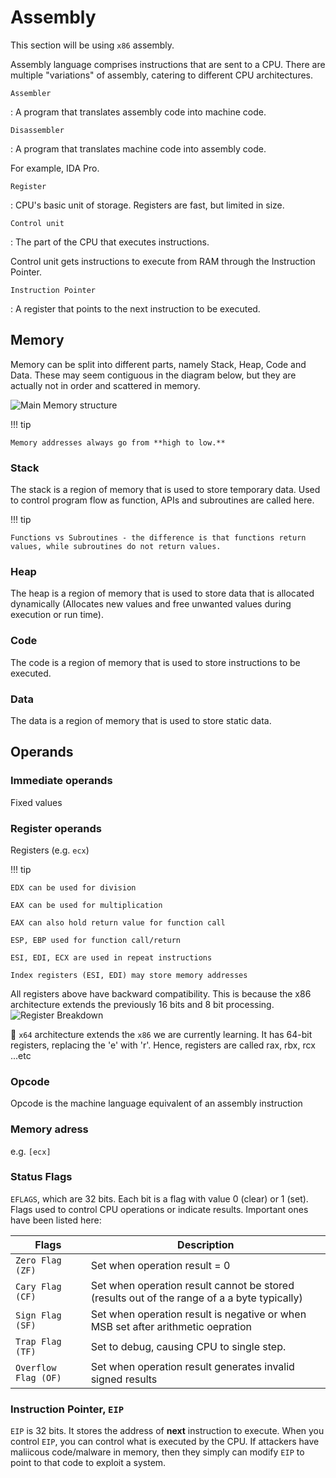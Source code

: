 # Assembly

This section will be using `x86` assembly.

Assembly language comprises instructions that are sent to a CPU. There are multiple "variations" of assembly, catering to different CPU architectures.

`Assembler`

:  A program that translates assembly code into machine code.

`Disassembler`

: A program that translates machine code into assembly code.

  For example, IDA Pro.

`Register`

: CPU's basic unit of storage. Registers are fast, but limited in size.

`Control unit`

: The part of the CPU that executes instructions.

  Control unit gets instructions to execute from RAM through the Instruction Pointer.

`Instruction Pointer`

: A register that points to the next instruction to be executed.


## Memory

Memory can be split into different parts, namely Stack, Heap, Code and Data. These may seem contiguous in the diagram below, but they are actually not in order and scattered in memory.

![Main Memory structure](https://user-images.githubusercontent.com/103948042/206882549-e29eff97-85e7-4c37-b572-8d3e0aebf8f6.png)

!!! tip

    Memory addresses always go from **high to low.**

### Stack

The stack is a region of memory that is used to store temporary data. Used to control program flow as function, APIs and subroutines are called here. 

!!! tip

    Functions vs Subroutines - the difference is that functions return values, while subroutines do not return values.

### Heap

The heap is a region of memory that is used to store data that is allocated dynamically (Allocates new values and free unwanted values during execution or run time). 

### Code

The code is a region of memory that is used to store instructions to be executed.

### Data

The data is a region of memory that is used to store static data.

## Operands

### Immediate operands

Fixed values

### Register operands

Registers (e.g. `ecx`)

!!! tip

    EDX can be used for division
    
    EAX can be used for multiplication
    
    EAX can also hold return value for function call
    
    ESP, EBP used for function call/return
    
    ESI, EDI, ECX are used in repeat instructions
    
    Index registers (ESI, EDI) may store memory addresses

All registers above have backward compatibility. This is because the x86 architecture extends the previously 16 bits and 8 bit processing.
![Register Breakdown](https://user-images.githubusercontent.com/103948042/206882933-2bfe4875-0f80-44dc-9fe7-5b2dc745822a.png)

💫 `x64` architecture extends the `x86` we are currently learning. It has 64-bit registers, replacing the 'e' with 'r'. Hence, registers are called rax, rbx, rcx ...etc

### Opcode

Opcode is the machine language equivalent of an assembly instruction

### Memory adress

e.g. `[ecx]`

### Status Flags

`EFLAGS`, which are 32 bits. Each bit is a flag with value 0 (clear) or 1 (set). Flags used to control CPU operations or indicate results. Important ones have been listed here:

| Flags            | Description                                                                 |
| ---------------- | --------------------------------------------------------------------------- |
| `Zero Flag (ZF)`        | Set when operation result = 0                                                               |
| `Cary Flag (CF)`        | Set when operation result cannot be stored (results out of the range of a a byte typically) |
| `Sign Flag (SF)`        | Set when operation result is negative or when MSB set after arithmetic oepration            |
| `Trap Flag (TF)`        | Set to debug, causing CPU to single step.                                                   |
| `Overflow Flag (OF)`    | Set when operation result generates invalid signed results                                  |

### Instruction Pointer, `EIP`

`EIP` is 32 bits. It stores the address of **next** instruction to execute. When you control `EIP`, you can control what is executed by the CPU. If attackers have maliicous code/malware in memory, then they simply can modify `EIP` to point to that code to exploit a system.

